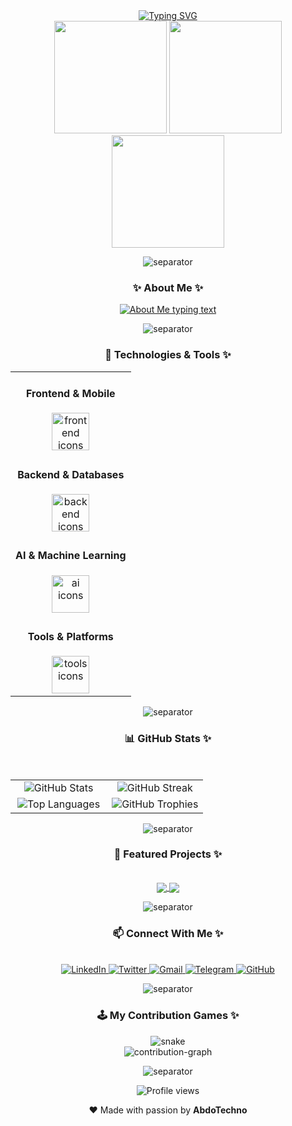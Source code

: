 <div align="center">

  <a href="https://git.io/typing-svg">
    <img src="https://readme-typing-svg.demolab.com?font=Press+Start+2P&size=28&duration=4000&pause=1000&color=00BFFF&center=true&vCenter=true&width=600&lines=Hey+%F0%9F%91%8B+I'm+AbdoTechno;Passionate+Developer;Welcome+To+My+Profile!&repeat=true" alt="Typing SVG" />
  </a>
  
  <br>

  <img height="180" src="https://gist.github.com/vininjr/d29bb07bdadb41e4b0923bc8fa748b1a/raw/88f20c9d749d756be63f22b09f3c4ac570bc5101/programming.gif" />
  <img height="180" src="https://media.giphy.com/media/v1.Y2lkPTc5MGI3NjExcGZreDRjajV1aHgyZGR2bjUyM3UzbTM5bGYwaTJjZWw0a3J6aGllOSZlcD12MV9naWZzX3NlYXJjaCZjdD1n/HyOOyynWxMxig/giphy.gif" />
  <img height="180" src="https://media2.giphy.com/media/v1.Y2lkPTc5MGI3NjExZnFoOGtvYWI3dmpidGJsZmNhbGtiMzRxNGE5MHc1dmwyNGY0OGNlZCZlcD12MV9naWZzX3NlYXJjaCZjdD1n/qgQUggAC3Pfv687qPC/200.webp" />

</div>

<p align="center">
  <img src="https://raw.githubusercontent.com/rhythm-ag/rhythm-ag/main/assets/Separator%20(2).gif" alt="separator" />
</p>

<div align="center">
  <h3>✨ About Me ✨</h3>
  <a href="https://git.io/typing-svg">
    <img src="https://readme-typing-svg.demolab.com?font=VT323&size=22&pause=1000&color=00FFFF&width=800&height=120&lines=I+am+a+passionate+developer+with+expertise+in+Artificial+Intelligence+and+application+development.+I+enjoy+solving+complex+problems+and+building+innovative+projects.+Currently,+I'm+focusing+on+learning+more+about+Deep+Learning+and+its+real-world+applications.+My+goal+is+to+create+technology+that+makes+a+positive+impact+on+people's+lives.&center=true&vCenter=true&repeat=false" alt="About Me typing text" />
  </a>
</div>

<p align="center">
  <img src="https://raw.githubusercontent.com/rhythm-ag/rhythm-ag/main/assets/Separator%20(2).gif" alt="separator" />
</p>

<div align="center">
  <h3>🚀 Technologies & Tools ✨</h3>
  <table cellpadding="5" cellspacing="0" border="0">
    <tr valign="top">
      <td align="center">
        <h4>Frontend & Mobile</h4>
        <img src="https://skillicons.dev/icons?i=html,css,js,react,dart,flutter" height="60" alt="frontend icons" />
      </td>
    </tr>
    <tr valign="top">
      <td align="center">
        <h4>Backend & Databases</h4>
        <img src="https://skillicons.dev/icons?i=py,flask,nodejs,mysql,postgres,mongodb,firebase" height="60" alt="backend icons" />
      </td>
    </tr>
    <tr valign="top">
      <td align="center">
        <h4>AI & Machine Learning</h4>
        <img src="https://skillicons.dev/icons?i=pytorch,tensorflow" height="60" alt="ai icons" />
      </td>
    </tr>
    <tr valign="top">
      <td align="center">
        <h4>Tools & Platforms</h4>
        <img src="https://skillicons.dev/icons?i=git,docker,linux,vscode,jupyter,androidstudio" height="60" alt="tools icons" />
      </td>
    </tr>
  </table>
</div>

<p align="center">
  <img src="https://raw.githubusercontent.com/rhythm-ag/rhythm-ag/main/assets/Separator%20(2).gif" alt="separator" />
</p>

<div align="center">
  <h3>📊 GitHub Stats ✨</h3>
  <br>
  <table width="95%" cellpadding="10" cellspacing="0" border="0">
    <tr valign="top">
      <td width="50%" align="center">
        <img src="https://github-readme-stats.vercel.app/api?username=AbdoTechno&show_icons=true&theme=radical&include_all_commits=true&count_private=true" alt="GitHub Stats" />
      </td>
      <td width="50%" align="center">
        <img src="https://streak-stats.demolab.com/?user=AbdoTechno&theme=radical" alt="GitHub Streak" />
      </td>
    </tr>
    <tr valign="top">
      <td width="50%" align="center">
        <img src="https://github-readme-stats.vercel.app/api/top-langs/?username=AbdoTechno&layout=compact&theme=radical&langs_count=8" alt="Top Languages" />
      </td>
      <td width="50%" align="center">
        <img src="https://github-profile-trophy.vercel.app/?username=AbdoTechno&theme=radical&column=7&margin-w=8" alt="GitHub Trophies" />
      </td>
    </tr>
  </table>
</div>

<p align="center">
  <img src="https://raw.githubusercontent.com/rhythm-ag/rhythm-ag/main/assets/Separator%20(2).gif" alt="separator" />
</p>

<div align="center">
  <h3>🌟 Featured Projects ✨</h3>
  <br>
  <a href="https://github.com/AbdoTechno/braille-converter">
    <img align="center" src="https://github-readme-stats.vercel.app/api/pin/?username=AbdoTechno&repo=braille-converter&theme=radical" />
  </a>
  <a href="https://github.com/AbdoTechno/ai-chatbot">
    <img align="center" src="https://github-readme-stats.vercel.app/api/pin/?username=AbdoTechno&repo=ai-chatbot&theme=radical" />
  </a>
</div>

<p align="center">
  <img src="https://raw.githubusercontent.com/rhythm-ag/rhythm-ag/main/assets/Separator%20(2).gif" alt="separator" />
</p>

<div align="center">
  <h3>📫 Connect With Me ✨</h3>
  <br>
  <a href="https://www.linkedin.com/in/abdotechno/">
    <img src="https://img.shields.io/badge/LinkedIn-0077B5?style=for-the-badge&logo=linkedin&logoColor=white" alt="LinkedIn" />
  </a>
  <a href="https://twitter.com/AbdoTechno">
    <img src="https://img.shields.io/badge/Twitter-1DA1F2?style=for-the-badge&logo=twitter&logoColor=white" alt="Twitter" />
  </a>
  <a href="mailto:abdelrahman.techno@gmail.com">
    <img src="https://img.shields.io/badge/Gmail-D14836?style=for-the-badge&logo=gmail&logoColor=white" alt="Gmail" />
  </a>
  <a href="https://t.me/AbdoTechno">
    <img src="https://img.shields.io/badge/Telegram-2CA5E0?style=for-the-badge&logo=telegram&logoColor=white" alt="Telegram" />
  </a>
  <a href="https://github.com/AbdoTechno">
    <img src="https://img.shields.io/badge/GitHub-100000?style=for-the-badge&logo=github&logoColor=white" alt="GitHub" />
  </a>
</div>

<p align="center">
  <img src="https://raw.githubusercontent.com/rhythm-ag/rhythm-ag/main/assets/Separator%20(2).gif" alt="separator" />
</p>

<div align="center">
  <h3>🕹️ My Contribution Games ✨</h3>
  <picture>
    <source media="(prefers-color-scheme: dark)" srcset="https://raw.githubusercontent.com/AbdoTechno/AbdoTechno/output/github-snake-dark.svg">
    <source media="(prefers-color-scheme: light)" srcset="https://raw.githubusercontent.com/AbdoTechno/AbdoTechno/output/github-snake.svg">
    <img alt="snake" src="https://raw.githubusercontent.com/AbdoTechno/AbdoTechno/output/github-snake.svg">
  </picture>
  <br>
  <picture>
    <source media="(prefers-color-scheme: dark)" srcset="https://raw.githubusercontent.com/AbdoTechno/AbdoTechno/output/contribution-graph-dark.svg">
    <source media="(prefers-color-scheme: light)" srcset="https://raw.githubusercontent.com/AbdoTechno/AbdoTechno/output/contribution-graph.svg">
    <img alt="contribution-graph" src="https://raw.githubusercontent.com/AbdoTechno/AbdoTechno/output/contribution-graph.svg">
  </picture>
</div>

<p align="center">
  <img src="https://raw.githubusercontent.com/rhythm-ag/rhythm-ag/main/assets/Separator%20(2).gif" alt="separator" />
</p>

<div align="center">
  <p><img src="https://komarev.com/ghpvc/?username=AbdoTechno&label=Profile+Views&color=00BFFF&style=flat" alt="Profile views" /></p>
  <p>❤️ Made with passion by <b>AbdoTechno</b></p>
</div>
